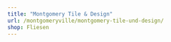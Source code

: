 ```yaml
---
title: "Montgomery Tile & Design"
url: /montgomeryville/montgomery-tile-und-design/
shop: Fliesen
---
```

